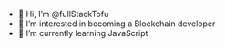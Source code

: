- 👋 Hi, I’m @fullStackTofu
- 👀 I’m interested in becoming a Blockchain developer
- 🌱 I’m currently learning JavaScript

<!---
fullStackTofu/fullStackTofu is a ✨ special ✨ repository because its `README.md` (this file) appears on your GitHub profile.
You can click the Preview link to take a look at your changes.
--->
